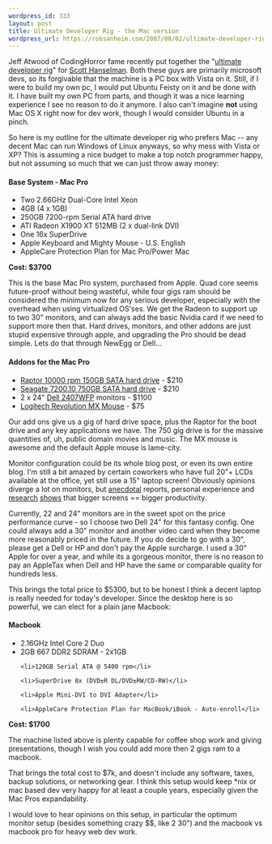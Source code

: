 ```yaml
--- 
wordpress_id: 333
layout: post
title: Ultimate Developer Rig - the Mac version
wordpress_url: https://robsanheim.com/2007/08/02/ultimate-developer-rig-the-mac-version/
---
```

Jeff Atwood of CodingHorror fame recently put together the "<a href="https://www.hanselman.com/blog/TheCodingHorrorUltimateDeveloperRigThrowdownPart1.aspx">ultimate developer rig</a>" for <a href="https://www.hanselman.com/blog/TheCodingHorrorUltimateDeveloperRigThrowdownPart2.aspx">Scott Hanselman</a>.  Both these guys are primarily microsoft devs, so its forgivable that the machine is a PC box with Vista on it.  Still, if I were to build my own pc, I would put Ubuntu Feisty on it and be done with it.  I have built my own PC from parts, and though it was a nice learning experience I see no reason to do it anymore.  I also can't imagine <strong>not</strong> using Mac OS X right now for dev work, though I would consider Ubuntu in a pinch.

So here is my outline for the ultimate developer rig who prefers Mac -- any decent Mac can run Windows of Linux anyways, so why mess with Vista or XP?  This is assuming a nice budget to make a top notch programmer happy, but not assuming so much that we can just throw away money:

<h4>Base System - Mac Pro</h4>
<ul>
<li>Two 2.66GHz Dual-Core Intel Xeon</li>
<li>4GB (4 x 1GB)</li>
<li>250GB 7200-rpm Serial ATA hard drive</li>
<li>ATI Radeon X1900 XT 512MB (2 x dual-link DVI)</li>
<li>One 16x SuperDrive
	</li><li>Apple Keyboard and Mighty Mouse - U.S. English</li>
	<li>AppleCare Protection Plan for Mac Pro/Power Mac</li>
</ul>
<strong>Cost: $3700</strong>

This is the base Mac Pro system, purchased from Apple.  Quad core seems future-proof without being wasteful, while four gigs ram should be considered the minimum now for any serious developer, especially with the overhead when using virtualized OS'ses.  We get the Radeon to support up to two 30" monitors, and can always add the basic Nvidia card if we need to support more then that.  Hard drives, monitors, and other addons are just stupid expensive through apple, and upgrading the Pro should be dead simple.  Lets do that through NewEgg or Dell...
<h4>Addons for the Mac Pro</h4>
<ul>
<li><a href="https://www.newegg.com/Product/Product.aspx?Item=N82E16822136011">Raptor 10000 rpm 150GB SATA hard drive</a> - $210</li>
<li><a href="https://www.newegg.com/Product/Product.aspx?Item=N82E16822148134">Seagate 7200.10 750GB SATA hard drive</a> - $210</li>
<li>2 x 24" <a href="https://accessories.us.dell.com/sna/productdetail.aspx?c=us&l=en&s=dhs&cs=19&sku=320-5647">Dell 2407WFP</a> monitors - $1100</li>
<li><a href="https://www.newegg.com/Product/Product.aspx?Item=N82E16826104015">Logitech Revolution MX Mouse</a> - $75</li>
</ul>

Our add ons give us a gig of hard drive space, plus the Raptor for the boot drive and any key applications we have.  The 750 gig drive is for the massive quantities of, uh, public domain movies and music.  The MX mouse is awesome and the default Apple mouse is lame-city.

Monitor configuration could be its whole blog post, or even its own entire blog.  I'm still a bit amazed by certain coworkers who have full 20"+ LCDs available at the office, yet still use a 15" laptop screen!  Obviously opinions diverge a lot on monitors, but <a href="https://www.time.com/time/photogallery/0,29307,1622338_1363003,00.html">anecdotal</a> reports, personal experience and <a href="https://images.apple.com/displays/pdf/cinemadisplay30report.pdf">research</a> <a href="https://jeremy.zawodny.com/blog/archives/005541.html">shows</a> that bigger screens == bigger productivity.  

Currently, 22 and 24" monitors are in the sweet spot on the price performance curve - so I choose two Dell 24" for this fantasy config.  One could always add a 30" monitor and another video card when they become more reasonably priced in the future.  If you do decide to go with a 30", please get a Dell or HP and don't pay the Apple surcharge.  I used a 30" Apple for over a year, and while its a gorgeous monitor, there is no reason to pay an AppleTax when Dell and HP have the same or comparable quality for hundreds less.

This brings the total price to $5300, but to be honest I think a decent laptop is really needed for today's developer.  Since the desktop here is so powerful, we can elect for a plain jane Macbook:

<h4>Macbook</h4>
<ul>
<li>2.16GHz Intel Core 2 Duo</li>
	<li>2GB 667 DDR2 SDRAM - 2x1GB</li>

	<li>120GB Serial ATA @ 5400 rpm</li>

	<li>SuperDrive 8x (DVD±R DL/DVD±RW/CD-RW)</li>

	<li>Apple Mini-DVI to DVI Adapter</li>

	<li>AppleCare Protection Plan for MacBook/iBook - Auto-enroll</li>

</ul>

<b>Cost: $1700</b>

The machine listed above is plenty capable for coffee shop work and giving presentations, though I wish you could add more then 2 gigs ram to a macbook.

That brings the total cost to $7k, and doesn't include any software, taxes, backup solutions, or networking gear.  I think this setup would keep *nix or mac based dev very happy for at least a couple years, especially given the Mac Pros expandability.  

I would love to hear opinions on this setup, in particular the optimum monitor setup (besides something crazy $$, like 2 30") and the macbook vs macbook pro for heavy web dev work.
